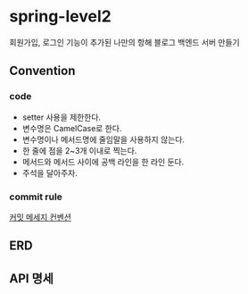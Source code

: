 # spring-level2
회원가입, 로그인 기능이 추가된 나만의 항해 블로그 백엔드 서버 만들기

## Convention
### code
- setter 사용을 제한한다.
- 변수명은 CamelCase로 한다.
- 변수명이나 메서드명에 줄임말을 사용하지 않는다.
- 한 줄에 점을 2~3개 이내로 찍는다.
- 메서드와 메서드 사이에 공백 라인을 한 라인 둔다.
- 주석을 달아주자.

### commit rule
[커밋 메세지 컨벤션](https://velog.io/@archivvonjang/Git-Commit-Message-Convention)

## ERD

## API 명세